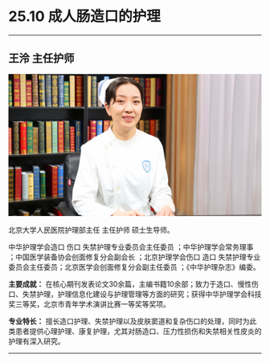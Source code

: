 # 25.10 成人肠造口的护理

---

## 王泠 主任护师

![1684659232653](image/c25_010/1684659232653.png)

北京大学人民医院护理部主任 主任护师 硕士生导师。

中华护理学会造口 伤口 失禁护理专业委员会主任委员 ；中华护理学会常务理事 ；中国医学装备协会创面修复分会副会长 ；北京护理学会伤口 造口 失禁护理专业委员会主任委员；北京医学会创面修复分会副主任委员 ；《中华护理杂志》编委。

**主要成就：** 在核心期刊发表论文30余篇，主编书籍10余部；致力于造口、慢性伤口、失禁护理，护理信息化建设与护理管理等方面的研究；获得中华护理学会科技奖三等奖，北京市青年学术演讲比赛一等奖等奖项。

**专业特长：** 擅长造口护理、失禁护理以及皮肤窦道和复杂伤口的处理，同时为此类患者提供心理护理、康复护理，尤其对肠造口、压力性损伤和失禁相关性皮炎的护理有深入研究。

---
